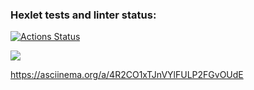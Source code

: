 ### Hexlet tests and linter status:
[![Actions Status](https://github.com/Rodgare/php-project-45/actions/workflows/hexlet-check.yml/badge.svg)](https://github.com/Rodgare/php-project-45/actions)

<a href="https://codeclimate.com/github/Rodgare/php-project-45/maintainability"><img src="https://api.codeclimate.com/v1/badges/3a2fa47ad64520c1e7fd/maintainability" /></a>

https://asciinema.org/a/4R2CO1xTJnVYlFULP2FGvOUdE

